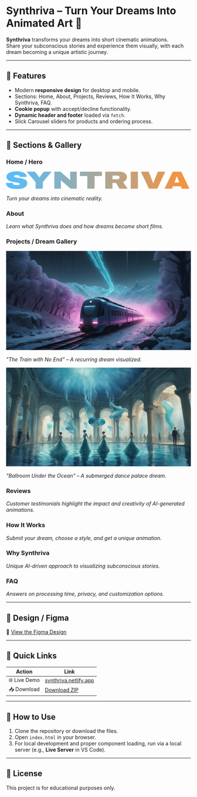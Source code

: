 # Synthriva – Turn Your Dreams Into Animated Art 🌌

**Synthriva** transforms your dreams into short cinematic animations.  
Share your subconscious stories and experience them visually, with each dream becoming a unique artistic journey.

---

## 🔹 Features

- Modern **responsive design** for desktop and mobile.  
- Sections: Home, About, Projects, Reviews, How It Works, Why Synthriva, FAQ.  
- **Cookie popup** with accept/decline functionality.  
- **Dynamic header and footer** loaded via `fetch`.  
- Slick Carousel sliders for products and ordering process.

---

## 🔹 Sections & Gallery

### Home / Hero
<img src="img/footer/SYNTRIVA.png" alt="Hero Section" width="500"/>
<p><i>Turn your dreams into cinematic reality.</i></p>

### About
<p><i>Learn what Synthriva does and how dreams become short films.</i></p>

### Projects / Dream Gallery
<img src="img/why/Project Image Container (1).png" alt="The Train with No End" width="544"/>
<p><i>"The Train with No End" – A recurring dream visualized.</i></p>

<img src="img/why/Project Image Container (2).png" alt="Ballroom Under the Ocean" width="544"/>
<p><i>"Ballroom Under the Ocean" – A submerged dance palace dream.</i></p>

### Reviews
<p><i>Customer testimonials highlight the impact and creativity of AI-generated animations.</i></p>

### How It Works
<p><i>Submit your dream, choose a style, and get a unique animation.</i></p>

### Why Synthriva
<p><i>Unique AI-driven approach to visualizing subconscious stories.</i></p>

### FAQ
<p><i>Answers on processing time, privacy, and customization options.</i></p>

---

## 🔹 Design / Figma
📐 [View the Figma Design](https://www.figma.com/design/FGkcmDJpxaPabhu5RmTc3o/STP-9100-synthriva.com--Copy-?node-id=3-35&t=VusGyP3A5qcZKFgG-0)

---

## 🔹 Quick Links

| Action | Link |
|--------|------|
| 🌐 Live Demo | [synthriva.netlify.app](https://synthriva.netlify.app/) |
| 📥 Download | [Download ZIP](https://github.com/olesyamaniuk/synthriva/archive/refs/heads/main.zip) |

---

## 🔹 How to Use

1. Clone the repository or download the files.  
2. Open `index.html` in your browser.  
3. For local development and proper component loading, run via a local server (e.g., **Live Server** in VS Code).  

---

## 🔹 License

This project is for educational purposes only.
